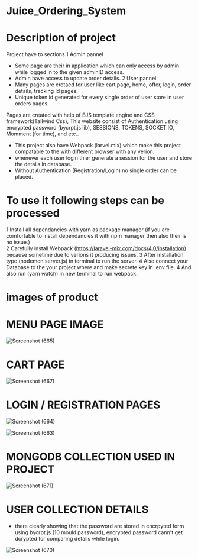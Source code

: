 # Juice_Ordering_System
 
# Description of project

Project have to sections 
1 Admin pannel
  * Some page are their in application which can only access by admin while logged in to the given adminID access.
  * Admin have access to update order details.
2 User pannel
  * Many pages are cretaed for user like cart page, home, offer, login, order details, tracking Id pages.
  * Unique token id generated for every single order of user store in user orders pages.
 
Pages are created with help of EJS template engine and CSS framework(Tailwind Css), This website consist of Authentication using encrypted password (bycrpt.js lib),
SESSIONS, TOKENS, SOCKET.IO, Momment (for time), and etc.. 
* This project also have Webpack (larvel.mix) which make this project compatable to the with different browser with any verion.
* whenever each user login thier generate a session for the user and store the details in database.
* Without Authentication (Registration/Login) no single order can be placed.

# To use it following steps can be processed

1 Install all dependancies with yarn as package manager (if you are comfortable to install dependancies it with npm manager then also their is no issue.)  
2 Carefully install Webpack (https://laravel-mix.com/docs/4.0/installation) because sometime due to verions it producing issues.
3 After installation type (nodemon server.js) in terminal to run the server.
4 Also connect your Database to the your project where and make secrete key in .env file. 
4 And also run (yarn watch) in new terminal to  run webpack.

# images of product

# MENU PAGE IMAGE

![Screenshot (665)](https://user-images.githubusercontent.com/74869287/130316693-bd7ead15-9e4d-4a3c-8bcc-570249abf254.png)

# CART PAGE

![Screenshot (667)](https://user-images.githubusercontent.com/74869287/130316765-696da842-ac1e-43e3-859a-536c801da095.png)

# LOGIN / REGISTRATION PAGES

![Screenshot (664)](https://user-images.githubusercontent.com/74869287/130316772-ef3cd624-7ecc-4795-be8e-a72d4fcd373a.png)

![Screenshot (663)](https://user-images.githubusercontent.com/74869287/130316732-840a13b6-1f02-4653-a429-b37cb338dc6d.png)

# MONGODB COLLECTION USED IN PROJECT

![Screenshot (671)](https://user-images.githubusercontent.com/74869287/130317439-0f21a200-3ad5-4355-8f33-817553c875dd.png)

# USER COLLECTION DETAILS 

* there clearly showing that the password are stored in encrpyted form using bycrpt.js (10 mould password),
  encrypted password cann't get dcrypted for comparing details while login.
  
![Screenshot (670)](https://user-images.githubusercontent.com/74869287/130317453-98aca5c7-0124-403b-81c9-9099efa3bb06.png)
